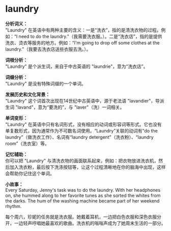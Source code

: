 # laundry

**分析词义：**  
"Laundry" 在英语中有两种主要的含义：一是“洗衣”，指的是清洗衣物的过程。例如：“I need to do the laundry.”（我需要洗衣服。）。二是“洗衣店”，指的是提供洗衣、烫衣等服务的地方。例如：“I'm going to drop off some clothes at the laundry.”（我要去洗衣店送些衣服去洗。）。

  

**词根分析：**  
"Laundry" 是个派生词，来自于中古英语的 "laundrie"，意为“洗衣店”。

  

**词缀分析：**  
"Laundry" 是没有特殊词缀的一个单词。

  

**发展历史和文化背景：**  
"Laundry" 这个词首次出现在14世纪中古英语中，源于老法语 "lavandier"，导派生词 "lavand"，意为“要洗的”，与 "laver"（洗）一词相关。

  

**单词变形：**  
"Laundry" 在英语中只有名词形式，没有相应的动词或形容词等形式。它也没有单复数形式，因为通常作为不可数名词使用。“Laundry”关联的动词有“do the laundry”（做洗衣工作）、名词有“laundry detergent”（洗衣粉）、“laundry room”（洗衣室）等。

  

**记忆辅助：**  
你可以把 "Laundry" 与清洗衣物的画面联系起来，例如：把衣物放进洗衣机，然后加入洗衣粉，最后按下洗涤按钮等，让这个过程清晰地在你的脑海中出现，这样会帮助你记住这个单词。

  

**小故事：**  
Every Saturday, Jenny's task was to do the laundry. With her headphones on, she hummed along to her favorite tunes as she sorted the whites from the darks. The hum of the washing machine became part of her weekend rhythm.

  

每个周六，珍妮的任务就是洗衣服。她戴着耳机，一边把白色衣服和深色衣服分开，一边轻声哼唱她最喜欢的歌曲。洗衣机的嗡嗡声成为了她周末生活的一部分。
